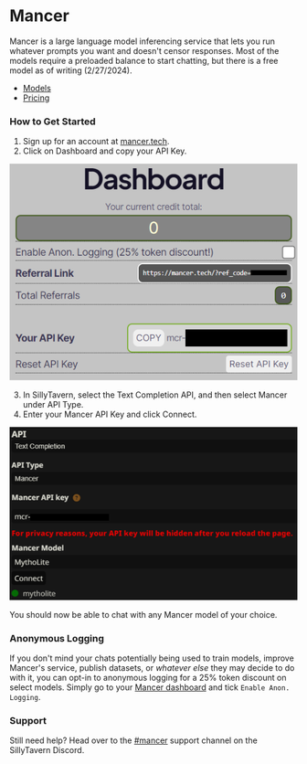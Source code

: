 # Mancer
Mancer is a large language model inferencing service that lets you run whatever prompts you want and doesn't censor responses. Most of the models require a preloaded balance to start chatting, but there is a free model as of writing (2/27/2024).

- [Models](https://mancer.tech/models.html)
- [Pricing](https://mancer.tech/pricing.html)

### How to Get Started
1. Sign up for an account at [mancer.tech](https://mancer.tech/).
2. Click on Dashboard and copy your API Key.

![Mancer dashboard as of 2/27/2024](/static/mancer-dashboard.png)

3. In SillyTavern, select the Text Completion API, and then select Mancer under API Type.
4. Enter your Mancer API Key and click Connect.

![API Key](/static/mancer-key.png)

You should now be able to chat with any Mancer model of your choice.

### Anonymous Logging
If you don't mind your chats potentially being used to train models, improve Mancer's service, publish datasets, or *whatever else* they may decide to do with it, you can opt-in to anonymous logging for a 25% token discount on select models. Simply go to your [Mancer dashboard](https://mancer.tech/dashboard.html) and tick `Enable Anon. Logging`.

### Support
Still need help? Head over to the [#mancer](https://discord.gg/Ze9UyNu3) support channel on the SillyTavern Discord.
